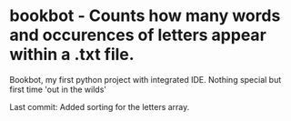 # bookbot - Counts how many words and occurences of letters appear within a .txt file.

Bookbot, my first python project with integrated IDE. 
Nothing special but first time 'out in the wilds'

Last commit: Added sorting for the letters array. 
